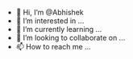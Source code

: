 - 👋 Hi, I’m @Abhishek
- 👀 I’m interested in ...
- 🌱 I’m currently learning ...
- 💞️ I’m looking to collaborate on ...
- 📫 How to reach me ...

<!---
Madhwo/Madhwo is a ✨ special ✨ repository because its `README.md` (this file) appears on your GitHub profile.
You can click the Preview link to take a look at your changes.
--->
